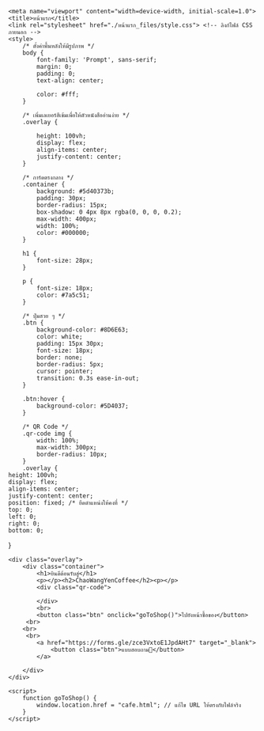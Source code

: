 
<!-- saved from url=(0027)file:///E:/Coffee/Home.html -->
<html lang="th"><head><meta http-equiv="Content-Type" content="text/html; charset=UTF-8">
    
    <meta name="viewport" content="width=device-width, initial-scale=1.0">
    <title>หน้าแรก</title>
    <link rel="stylesheet" href="./หน้าแรก_files/style.css"> <!-- ลิงก์ไฟล์ CSS ภายนอก -->
    <style>
        /* ตั้งค่าพื้นหลังให้มีรูปภาพ */
        body {
            font-family: 'Prompt', sans-serif;
            margin: 0;
            padding: 0;
            text-align: center;
            
            color: #fff;
        }

        /* เพิ่มเลเยอร์สีเข้มเพื่อให้ตัวหนังสืออ่านง่าย */
        .overlay {
           
            height: 100vh;
            display: flex;
            align-items: center;
            justify-content: center;
        }

        /* การ์ดตรงกลาง */
        .container {
            background: #5d40373b;
            padding: 30px;
            border-radius: 15px;
            box-shadow: 0 4px 8px rgba(0, 0, 0, 0.2);
            max-width: 400px;
            width: 100%;
            color: #000000;
        }

        h1 {
            font-size: 28px;
        }

        p {
            font-size: 18px;
            color: #7a5c51;
        }

        /* ปุ่มสวย ๆ */
        .btn {
            background-color: #8D6E63;
            color: white;
            padding: 15px 30px;
            font-size: 18px;
            border: none;
            border-radius: 5px;
            cursor: pointer;
            transition: 0.3s ease-in-out;
        }

        .btn:hover {
            background-color: #5D4037;
        }

        /* QR Code */
        .qr-code img {
            width: 100%;
            max-width: 300px;
            border-radius: 10px;
        }
        .overlay {
    height: 100vh;
    display: flex;
    align-items: center;
    justify-content: center;
    position: fixed; /* ยึดตำแหน่งให้คงที่ */
    top: 0;
    left: 0;
    right: 0;
    bottom: 0;
}
    </style>
</head>
<body>

    <div class="overlay">
        <div class="container">
            <h1>ยินดีต้อนรับสู่</h1>
            <p></p><h2>ChaoWangYenCoffee</h2><p></p>
            <div class="qr-code">
                
            </div>
            <br>
            <button class="btn" onclick="goToShop()">ไปยังหน้าซื้อของ</button>
         <br>
        <br>
         <br>
            <a href="https://forms.gle/zce3VxtoE1JpdAHt7" target="_blank">
                <button class="btn">แบบสอบถาม📄</button>
            </a>
            
        </div>
    </div>

    <script>
        function goToShop() {
            window.location.href = "cafe.html"; // แก้ไข URL ให้ตรงกับไฟล์จริง
        }
    </script>



</body></html>
